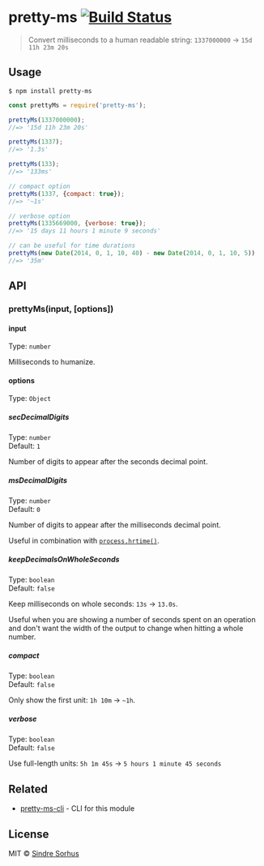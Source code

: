 # pretty-ms [![Build Status](https://travis-ci.org/sindresorhus/pretty-ms.svg?branch=master)](https://travis-ci.org/sindresorhus/pretty-ms)

> Convert milliseconds to a human readable string: `1337000000` → `15d 11h 23m 20s`


## Usage

```
$ npm install pretty-ms
```

```js
const prettyMs = require('pretty-ms');

prettyMs(1337000000);
//=> '15d 11h 23m 20s'

prettyMs(1337);
//=> '1.3s'

prettyMs(133);
//=> '133ms'

// compact option
prettyMs(1337, {compact: true});
//=> '~1s'

// verbose option
prettyMs(1335669000, {verbose: true});
//=> '15 days 11 hours 1 minute 9 seconds'

// can be useful for time durations
prettyMs(new Date(2014, 0, 1, 10, 40) - new Date(2014, 0, 1, 10, 5))
//=> '35m'
```


## API

### prettyMs(input, [options])

#### input

Type: `number`

Milliseconds to humanize.

#### options

Type: `Object`

##### secDecimalDigits

Type: `number`<br>
Default: `1`

Number of digits to appear after the seconds decimal point.

##### msDecimalDigits

Type: `number`<br>
Default: `0`

Number of digits to appear after the milliseconds decimal point.

Useful in combination with [`process.hrtime()`](https://nodejs.org/api/process.html#process_process_hrtime).

##### keepDecimalsOnWholeSeconds

Type: `boolean`<br>
Default: `false`

Keep milliseconds on whole seconds: `13s` → `13.0s`.

Useful when you are showing a number of seconds spent on an operation and don't want the width of the output to change when hitting a whole number.

##### compact

Type: `boolean`<br>
Default: `false`

Only show the first unit: `1h 10m` → `~1h`.

##### verbose

Type: `boolean`<br>
Default: `false`

Use full-length units: `5h 1m 45s` → `5 hours 1 minute 45 seconds`


## Related

- [pretty-ms-cli](https://github.com/sindresorhus/pretty-ms-cli) - CLI for this module


## License

MIT © [Sindre Sorhus](https://sindresorhus.com)
